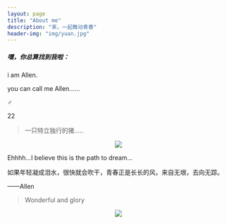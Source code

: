 ```yaml
---
layout: page
title: "About me"
description: "来，一起舞动青春"
header-img: "img/yuan.jpg"
---
```


##### 嘿，你总算找到我啦：

i am Allen.

you can call me Allen......

♂

22

> 一只特立独行的猪.....

<center>
    <p><img src="http://ww4.sinaimg.cn/mw690/0065PbKCgw1fa5gsn67fpj311s0schdt.jpg" align="center"></p>
</center>

Ehhhh...I believe this is the path to dream...

如果年轻凝成泪水，很快就会吹干，青春正是长长的风，来自无垠，去向无踪。

——Allen


> Wonderful and glory

<center>
    <p><img src="http://dreamofbook.qiniudn.com/hacker.png" align="center"></p>
</center>
